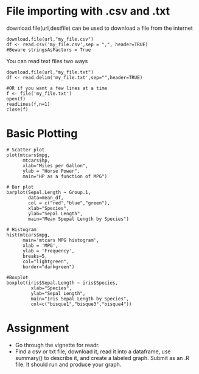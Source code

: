 # File importing with .csv and .txt

download.file(url,destfile) can be used to download a file from the internet
```{r}
download.file(url,"my_file.csv")
df <- read.csv('my_file.csv',sep = ",", header=TRUE)
#Beware stringsAsFactors = True
```

You can read text files two ways
```{r}
download.file(url,"my_file.txt")
df <- read.delim('my_file.txt',sep="",header=TRUE)

#OR if you want a few lines at a time
f <- file('my_file.txt')
open(f)
readLines(f,n=1)
close(f)
```

# Basic Plotting

```{r}
# Scatter plot
plot(mtcars$mpg,
      mtcars$hp,
      xlab="Miles per Gallon",
      ylab = "Horse Power",
      main="HP as a function of MPG")

# Bar plot
barplot(Sepal.Length ~ Group.1,
        data=mean_df,
        col = c("red","blue","green"),
        xlab="Species",
        ylab="Sepal Length",
        main="Mean Spepal Length by Species")

# Histogram
hist(mtcars$mpg,
      main='mtcars MPG histogram',
      xlab = 'MPG',
      ylab = 'Frequency',
      breaks=5,
      col="lightgreen",
      border="darkgreen")

#Boxplot
boxplot(iris$Sepal.Length ~ iris$Species, 
         xlab="Species",
         ylab="Sepal Length",
         main="Iris Sepal Length by Species", 
         col=c("bisque1","bisque3","bisque4"))
```
# Assignment
- Go through the vignette for readr. 
- Find a csv or txt file, download it, read it into a dataframe, use summary() to describe it, and create a labeled graph. Submit as an .R file. It should run and produce your graph.
